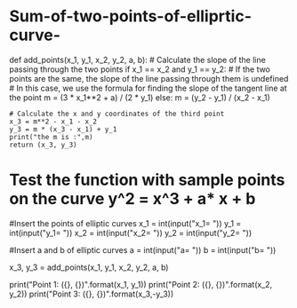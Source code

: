 # Sum-of-two-points-of-elliprtic-curve-
def add_points(x_1, y_1, x_2, y_2, a, b):
    # Calculate the slope of the line passing through the two points
    if x_1 == x_2 and y_1 == y_2:
        # If the two points are the same, the slope of the line passing through them is undefined
        # In this case, we use the formula for finding the slope of the tangent line at the point
        m = (3 * x_1**2 + a) / (2 * y_1)
    else:
        m = (y_2 - y_1) / (x_2 - x_1)

    # Calculate the x and y coordinates of the third point
    x_3 = m**2 - x_1 - x_2
    y_3 = m * (x_3 - x_1) + y_1
    print("the m is :",m)
    return (x_3, y_3)

# Test the function with sample points on the curve y^2 = x^3 + a* x + b
#Insert the points of elliptic curves
x_1 = int(input("x_1= "))
y_1 = int(input("y_1= "))
x_2 = int(input("x_2= "))
y_2 = int(input("y_2= "))

#Insert a and b of elliptic curves
a = int(input("a= "))
b = int(input("b= "))

x_3, y_3 = add_points(x_1, y_1, x_2, y_2, a, b)

print("Point 1: ({}, {})".format(x_1, y_1))
print("Point 2: ({}, {})".format(x_2, y_2))
print("Point 3: ({}, {})".format(x_3,-y_3))
